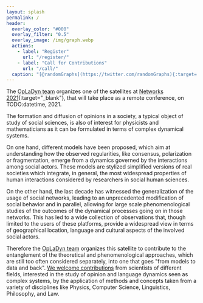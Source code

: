 ```yaml
---
layout: splash
permalink: /
header:
  overlay_color: "#000"
  overlay_filter: "0.5"
  overlay_image: /img/graph.webp
  actions:
    - label: "Register"
      url: "/register/"
    - label: "Call for Contributions"
      url: "/call/"
  caption: "[@randomGraphs](https://twitter.com/randomGraphs){:target='_blank'}"
---
```


The [OpLaDyn team](http://project.u-cergy.fr/~opladyn/) organizes one of the
satellites at [Networks 2021](https://networks2021.net/){:target="_blank"}, that will take place as a
remote conference, on TODO:datetime, 2021.

The formation and diffusion of opinions in a society, a typical object of study of social sciences, is also of
interest for physicists and mathematicians as it can be formulated in terms of complex dynamical systems.

On one hand, different models have been proposed, which aim at understanding how the observed
regularities, like consensus, polarization or fragmentation, emerge from a dynamics governed by the
interactions among social actors. These models are stylized simplified versions of real societies which
integrate, in general, the most widespread properties of human interactions considered by researchers in
social human sciences.

On the other hand, the last decade has witnessed the generalization of the usage of social networks, leading
to an unprecedented modification of social behavior and in parallel, allowing for large scale
phenomenological studies of the outcomes of the dynamical processes going on in those networks. This has
led to a wide collection of observations that, though limited to the users of these platforms, provide a
widespread view in terms of geographical location, language and cultural aspects of the involved social
actors.

Therefore the [OpLaDyn team](http://project.u-cergy.fr/~opladyn/) organizes this satellite to contribute to
the entanglement of the theoretical and phenomenological approaches, which are still too often considered
separately, into one that goes "from models to data and back".
[We welcome contributions](call.md) from scientists of different fields, interested in the study of opinion and
language dynamics seen as complex systems, by the application of methods and concepts taken from a variety
of disciplines like Physics, Computer Science, Linguistics, Philosophy, and Law.
